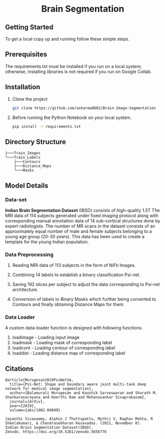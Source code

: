 <br />
<p align="center">
  <h1 align="center">Brain Segmentation</h1>
</p>

<b><h2>Getting Started</h2></b>

To get a local copy up and running follow these simple steps.

<b><h2>Prerequisites</h2></b>

The requirements.txt must be installed if you run on a local system; otherwise, installing libraries is not required if you run on Google Collab.

<b><h2>Installation</h2></b>

1. Clone the project
   ```sh
   git clone https://github.com/asharma8602/Brain-Image-Segmentation
   ```

2. Before running the Python Notebook on your local system.
   ```sh
   pip install -r requirements.txt
   ```

<b><h2>Directory Structure</h2></b>

```
├───Train_Images
└───Train_Labels
    ├───Contours
    ├───Distance_Maps
    └───Masks
```

<b><h2>Model Details</h2></b>

<b><h3>Data-set</h3></b>

<b>Indian Brain Segmentation Dataset</b> (IBSD) consists of high-quality 1.5T T1w MRI data of 114 subjects generated under fixed imaging protocol along with corresponding manual annotation data of 14 sub-cortical structures done by expert radiologists. The number of MR scans in the dataset consists of an approximately equal number of male and female subjects belonging to a young age group (20-30 years). This data has been used to create a template for the young Indian population.

<b><h3>Data Preprocessing</h3></b>

1. Reading MRI data of 113 subjects in the form of NiFti Images.

2. Combining 14 labels to establish a binary classification Psi-net.

3. Saving 192 slices per subject to adjust the data corresponding to Psi-net architecture.

4. Conversion of labels to Binary Masks which further being converted to Contours and finally obtaining Distance Maps for them.

<b><h3>Data Loader</h3></b>

A custom data-loader function is designed with following functions.

1. loadimage - Loading input image
2. loadmask - Loading mask of corresponding label
3. loadcont - Loading contour of corresponding label
4. loaddist - Loading distance map of corresponding label

<b><h2>Citations</h2></b>

```
@article{Murugesan2019PsiNetSA,
  title={Psi-Net: Shape and boundary aware joint multi-task deep network for medical image segmentation},
  author={Balamurali Murugesan and Kaushik Sarveswaran and Sharath M. Shankaranarayana and Keerthi Ram and Mohanasankar Sivaprakasam},
  journal={ArXiv},
  year={2019},
  volume={abs/1902.04099}
```

```
Jayanthi Sivaswamy, Alphin J Thottupattu, Mythri V, Raghav Mehta, R Sheelakumari, & Chandrasekharan Kesavadas. (2021, November 8). 
Indian Brain Segmentation Dataset(IBSD). 
Zenodo. https://doi.org/10.5281/zenodo.5656776
```

